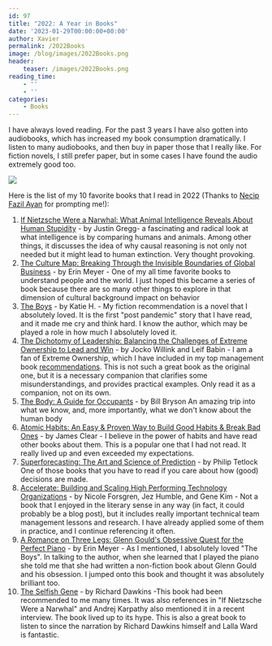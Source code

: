 ```yaml
---
id: 97
title: "2022: A Year in Books"
date: '2023-01-29T00:00:00+00:00'
author: Xavier
permalink: /2022Books
image: /blog/images/2022Books.png
header:
    teaser: /images/2022Books.png
reading_time:
    - ''
    - ''
categories:
    - Books
---
```


I have always loved reading. For the past 3 years I have also gotten into audiobooks, which has increased my book consumption dramatically. 
I listen to many audiobooks, and then buy in paper those that I really like. For fiction novels, I still prefer paper, but in some cases 
I have found the audio extremely good too.

<img src="/blog/images/2022Books.png">

Here is the list of my 10 favorite books that I read in 2022 (Thanks to [Necip Fazil Ayan](https://www.linkedin.com/in/necip-fazil-ayan-3241206a) for prompting me!):

1. [If Nietzsche Were a Narwhal: What Animal Intelligence Reveals About Human Stupidity](https://www.amazon.com/Nietzsche-Were-Narwhal-Intelligence-Stupidity/dp/0316388068) - by Justin Gregg- a fascinating and radical look at what intelligence is by comparing humans and animals. Among other things, it discusses the idea of why causal reasoning is not only not needed but it might lead to human extinction. Very thought provoking.
2. [The Culture Map: Breaking Through the Invisible Boundaries of Global Business](https://www.amazon.com/The-Culture-Map-Erin-Meyer-audiobook/dp/B07YL7JTT5) - by Erin Meyer - One of my all time favorite books to understand people and the world. I just hoped this became a series of book because there are so many other things to explore in that dimension of cultural background impact on behavior
3. [The Boys](https://www.amazon.com/Audible-The-Boys-A-Novel/dp/B09W62TRPX/) - by Katie H. - My fiction recommendation is a novel that I absolutely loved. It is the first "post pandemic" story that I have read, and it made me cry and think hard. I know the author, which may be played a role in how much I absolutely loved it.
4. [The Dichotomy of Leadership: Balancing the Challenges of Extreme Ownership to Lead and Win](https://www.amazon.com/The-Dichotomy-of-Leadership-audiobook/dp/B07BN5NGQ5/) - by Jocko Willink and Leif Babin - I am a fan of Extreme Ownership, which I have included in my top management book [recommendations](https://amatriain.net/blog/the-7-1-habits-of-highly-successful-leaders-91cdcd37765/). This is not such a great book as the original one, but it is a necessary companion that clarifies some misunderstandings, and provides practical examples. Only read it as a companion, not on its own.
5. [The Body: A Guide for Occupants](https://www.amazon.com/The-Body-Bill-Bryson-audiobook/dp/B07RB2C1LV/) - by Bill Bryson An amazing trip into what we know, and, more importantly, what we don't know about the human body
6. [Atomic Habits: An Easy & Proven Way to Build Good Habits & Break Bad Ones](https://jamesclear.com/atomic-habits) - by James Clear - I believe in the power of habits and have read other books about them. This is a popular one that I had not read. It really lived up and even exceeded my expectations.
7. [Superforecasting: The Art and Science of Prediction](https://www.amazon.com/Superforecasting-audiobook/dp/B0131HGPQQ/ref=sr_1_1?crid=344ZQ8Z5T1W8I) - by Philip Tetlock One of those books that you have to read if you care about how (good) decisions are made.
8. [Accelerate: Building and Scaling High Performing Technology Organizations](https://www.amazon.com/Accelerate-Building-Performing-Technology-Organizations/dp/B07BMBYHXL) - by Nicole Forsgren, Jez Humble, and Gene Kim - Not a book that I enjoyed in the literary sense in any way (in fact, it could probably be a blog post), but it includes really important technical team management lessons and research. I have already applied some of them in practice, and I continue referencing it often.
9. [A Romance on Three Legs: Glenn Gould's Obsessive Quest for the Perfect Piano](https://www.amazon.com/Romance-Three-Legs-Obsessive-Perfect/dp/1596915242) - by Erin Meyer - As I mentioned, I absolutely loved "The Boys". In talking to the author, when she learned that I played the piano she told me that she had written a non-fiction book about Glenn Gould and his obsession. I jumped onto this book and thought it was absolutely brilliant too.
10. [The Selfish Gene](https://www.amazon.com/The-Selfish-Gene-Richard-Dawkins-audiobook/dp/B004U8NB2M/) - by Richard Dawkins -This book had been recommended to me many times. It was also references in "If Nietzsche Were a Narwhal" and Andrej Karpathy also mentioned it in a recent interview. The book lived up to its hype. This is also a great book to listen to since the narration by Richard Dawkins himself and Lalla Ward is fantastic. 


